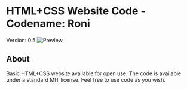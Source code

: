 # HTML+CSS Website Code - Codename: Roni
Version: 0.5
![Preview](https://img.www-source.net/roni/roni-github-image.png)

## About
Basic HTML+CSS website available for open use. The code is available under a standard MIT license. 
Feel free to use code as you wish.


